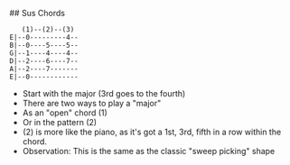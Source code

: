 
## Sus Chords

```
   (1)--(2)--(3)
E|--0---------4--
B|--0----5----5--
G|--1----4----4--
D|--2----6----7--
A|--2----7-------
E|--0------------
```

- Start with the major (3rd goes to the fourth)
- There are two ways to play a "major"
- As an "open" chord (1)
- Or in the pattern (2)
- (2) is more like the piano, as it's got a 1st, 3rd, fifth in a row within the chord.
- Observation: This is the same as the classic "sweep picking" shape
